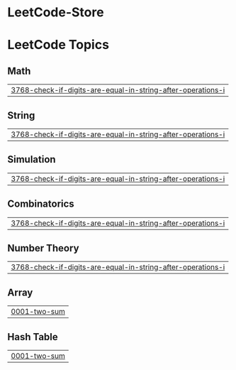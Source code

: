 # LeetCode-Store
<!---LeetCode Topics Start-->
# LeetCode Topics
## Math
|  |
| ------- |
| [3768-check-if-digits-are-equal-in-string-after-operations-i](https://github.com/OrbitCoder-Store/LeetCode-Store/tree/master/3768-check-if-digits-are-equal-in-string-after-operations-i) |
## String
|  |
| ------- |
| [3768-check-if-digits-are-equal-in-string-after-operations-i](https://github.com/OrbitCoder-Store/LeetCode-Store/tree/master/3768-check-if-digits-are-equal-in-string-after-operations-i) |
## Simulation
|  |
| ------- |
| [3768-check-if-digits-are-equal-in-string-after-operations-i](https://github.com/OrbitCoder-Store/LeetCode-Store/tree/master/3768-check-if-digits-are-equal-in-string-after-operations-i) |
## Combinatorics
|  |
| ------- |
| [3768-check-if-digits-are-equal-in-string-after-operations-i](https://github.com/OrbitCoder-Store/LeetCode-Store/tree/master/3768-check-if-digits-are-equal-in-string-after-operations-i) |
## Number Theory
|  |
| ------- |
| [3768-check-if-digits-are-equal-in-string-after-operations-i](https://github.com/OrbitCoder-Store/LeetCode-Store/tree/master/3768-check-if-digits-are-equal-in-string-after-operations-i) |
## Array
|  |
| ------- |
| [0001-two-sum](https://github.com/OrbitCoder-Store/LeetCode-Store/tree/master/0001-two-sum) |
## Hash Table
|  |
| ------- |
| [0001-two-sum](https://github.com/OrbitCoder-Store/LeetCode-Store/tree/master/0001-two-sum) |
<!---LeetCode Topics End-->